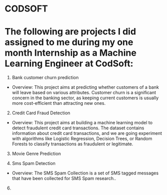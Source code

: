 # CODSOFT 

# The following are projects I did assigned to me during my one month Internship as a Machine Learning Engineer at CodSoft:

1. Bank customer churn prediction 
   
  - Overview:
   This project aims at predicting whether customers of a bank will leave based on various attributes. Customer churn is a significant concern in the banking sector, 
   as keeping current customers is usually more cost-efficient than attracting new ones.

2. Credit Card Fraud Detection
   
- Overview:
  This project aims at building a machine learning model to detect fraudulent credit card transactions. The dataset contains information about credit card transactions, and we 
  are going experiment with algorithms like Logistic Regression, Decision Trees, or Random Forests to classify transactions as fraudulent or legitimate.

3. Movie Genre Prediction

4. Sms Spam Detection

- Overview:
  The SMS Spam Collection is a set of SMS tagged messages that have been collected for SMS Spam research.. 
6. 
 
